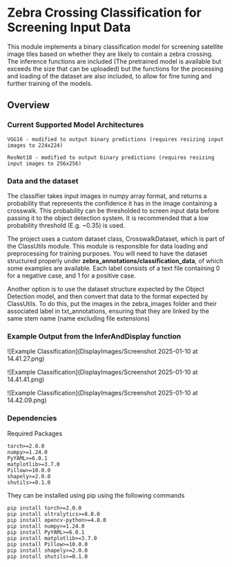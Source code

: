 # Zebra Crossing Classification for Screening Input Data

This module implements a binary classification model for screening satellite image tiles based on whether they are likely to contain a zebra crossing. The inference functions are included (The pretrained model is available but exceeds the size that can be uploaded) but the functions for the processing and loading of the dataset are also included, to allow for fine tuning and further training of the models.

## Overview
### Current Supported Model Architectures
```
VGG16 - modified to output binary predictions (requires resizing input images to 224x224) 

ResNet18 - modified to output binary predictions (requires resizing input images to 256x256)
```
### Data and the dataset
The classifier takes input images in numpy array format, and returns a probability that represents the confidence it has in the image containing a crosswalk. This probability can be thresholded to screen input data before passing it to the object detection system. It is recommended that a low probability threshold (E.g. ~0.35) is used.

The project uses a custom dataset class, CrosswalkDataset, which is part of the ClassUtils module. This module is responsible for data loading and preprocessing for training purposes. You will need to have the dataset structured properly under __zebra_annotations/classification_data__, of which some examples are available. Each label consists of a text file containing 0 for a negative case, and 1 for a positive case.

Another option is to use the dataset structure expected by the Object Detection model, and then convert that data to the format expected by ClassUtils. To do this, put the images in the zebra_images folder and their associated label in txt_annotations, ensuring that they are linked by the same stem name (name excluding file extensions)


### Example Output from the **InferAndDisplay** function

![Example Classification](DisplayImages/Screenshot 2025-01-10 at 14.41.27.png)

![Example Classification](DisplayImages/Screenshot 2025-01-10 at 14.41.41.png)

![Example Classification](DisplayImages/Screenshot 2025-01-10 at 14.42.09.png)


### Dependencies
Required Packages
```
torch>=2.0.0
numpy>=1.24.0
PyYAML>=6.0.1
matplotlib>=3.7.0
Pillow>=10.0.0
shapely>=2.0.0
shutils>=0.1.0
```

They can be installed using pip using the following commands
```
pip install torch>=2.0.0
pip install ultralytics>=8.0.0
pip install opencv-python>=4.8.0
pip install numpy>=1.24.0
pip install PyYAML>=6.0.1
pip install matplotlib>=3.7.0
pip install Pillow>=10.0.0
pip install shapely>=2.0.0
pip install shutils>=0.1.0
```

